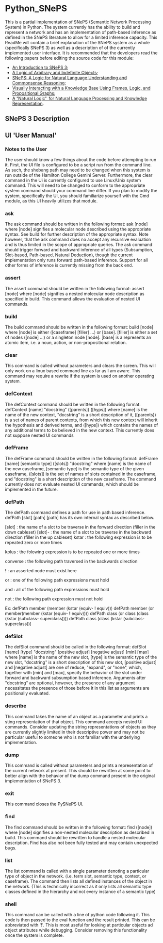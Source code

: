 # Python_SNePS
This is a partial implementation of SNePS (Semantic Network Processing System) in Python. The system currently has the ability to build and represent a network and has an implementation of path-based inference as defined in the SNePS literature to allow for a limited inference capacity. This ReadMe will contain a brief explanation of the SNePS system as a whole (specifically SNePS 3) as well as a description of of the currently implemented user interface. It is recommended that the developers read the following papers before editing the source code for this module:
* [An Introduction to SNePS 3](https://cse.buffalo.edu/~shapiro/Papers/sneps3intro.pdf);
* [A Logic of Arbitrary and Indefinite Objects](https://cse.buffalo.edu/~shapiro/Papers/sha04a.pdf);
* [SNePS: A Logic for Natural Language Understanding and Commonsense Reasoning](https://cse.buffalo.edu/~shapiro/Papers/snepslogic.pdf);
* [Visually Interacting with a Knowledge Base Using Frames, Logic, and Propositional Graphs](https://cse.buffalo.edu/~shapiro/Papers/schsha2011b.pdf);
* [A “Natural Logic'' for Natural Language Processing and Knowledge Representation](https://cse.buffalo.edu/sneps/Bibliography/ali94-01.pdf).

## SNePS 3 Description

## UI 'User Manual'

### Notes to the User
The user should know a few things about the code before attempting to run it. First, the UI file is configured to be a script run from the command line. As such, the shebang path may need to be changed when this system is run outside of the Hamilton College Gemini Server. Furthermore, the clear command in the Ui is currently configured to use Linux/Unix system command. This will need to be changed to conform to the appropriate system command should your command line differ. If you plan to modify the system, specifically the UI, you should familiarize yourself with the Cmd module, as this UI heavily utilizes that module.

### ask
The ask command should be written in the following format:
		ask [node]
where [node] signifies a molecular node described using the appropriate syntax.
See build for further description of the appropriate syntax. Note however, that the ask command does no accept any recursive evaluation and is thus limited in the scope of appropriate queries. The ask command should trigger forward and backward inference of all types (Subsumption, Slot-based, Path-based, Natural Deduction), though the current implementation only runs forward path-based inference. Support for all other forms of inference is currently missing from the back end.

### assert
The assert command should be written in the following format:
		assert [node]
where [node] signifies a nested molecular node description as specified in build. This command allows the evaluation of nested UI commands.

### build
The build command should be written in the following format:
		build [node]
where [node] is either ([caseframe] [filler] ...) or [base]. [filler] is either a set of nodes ([node] ...) or a singleton node [node]. [base] is a represents an atomic item, i.e. a noun, action, or non-propositional relation.

### clear
This command is called without parameters and clears the screen. This will only work on a linux based command line as far as I am aware. This command may require a rewrite if the system is used on another operating system.

### defContext
The defContext command should be written in the following format:
		defContext [name] "docstring" ([parents]) ([hyps])
where [name] is the name of the new context, "docstring" is a short description of it, ([parents]) is a set of names of parent contexts, from which this new context will inherit the hypothesis and derived terms, and ([hyps]) which contains the names of any additional terms to be believed in the new context. This currently does not suppose nested UI commands

### defFrame
The defFrame command should be written in the following format:
		defFrame [name] [semantic type] ([slots]) "docstring"
where [name] is the name of the new caseframe, [semantic type] is the semantic type of the given caseframe, ([slots]) is the set of names of slots contained in the caseframe, and "docstring" is a short description of the new caseframe. The command currently does not evaluate nested UI commands, which should be implemented in the future.

### defPath
The defPath command defines a path for use in path based inference.
		defPath [slot] [path]
[path] has its own internal syntax as described below.

 [slot] : the name of a slot to be traverse in the forward direction
			(filler in the down cableset)
 [slot]- : the name of a slot to be traverse in the backward direction
			(filler in the up cableset)
 kstar : the following expression is to be repeated zero or more times

 kplus : the folowing expression is to be repeated one or more times

 converse : the following path traversed in the backwards direction

 ! : an asserted node must exist here

 or : one of the following path expressions must hold

 and : all of the following path expressions must hold

 not : the following path expression must not hold

 Ex:
 defPath member (member (kstar (equiv- ! equiv)))
 defPath member (or member(member (kstar (equiv- ! equiv))))
 defPath class (or class (class (kstar (subclass- superclass))))
 defPath class (class (kstar (subclass- superclass)))

### defSlot
The defSlot command should be called in the following format:
		defSlot [name] [type] "docstring" [positive adjust] [negative adjust] [min] [max]
where [name] is the name of the new slot, [type] is the semantic type of the new slot, "docstring" is a short description of this new slot, [positive adjust] and [negative adjust] are one of reduce, "expand", or "none", which, together with [min] and [max], specify the behavior of the slot under forward and backward subsumption based inference. Arguments after "docstring" are optional, however, the presence of any argument necessitates the presence of those before it in this list as arguments are positionally evaluated.

### describe
This command takes the name of an object as a parameter and prints a sting representation of that object. This command accepts nested UI commands. Consider updating the string representations of objects as they are currently slightly limited in their descriptive power and may not be particular useful to someone who is not familiar with the underlying implementation.

### dump
This command is called without parameters and prints a representation of the current network at present. This should be rewritten at some point to better align with the behavior of the dump command present in the original implementation of SNePS 3.

### exit
This command closes the PySNePS UI.

### find
The find command should be written in the following format:
		find ([node])
where [node] signifies a non-nested molecular description as described in build. This command should be rewritten to handle a nested molecular description. Find has also not been fully tested and may contain unexpected bugs.

### list
The list command is called with a single parameter denoting a particular type of object in the network. (i.e. term slot, semantic type, context, or caseframe). The command then lists all defined instances of the object in the network. (This is technically incorrect as it only lists all semantic type classes defined in the hierarchy and not every instance of a semantic type)

### shell
This command can be called with a line of python code following it. This code is then passed to the eval function and the result printed. This can be abbreviated with '!'. This is most useful for looking at particular objects ad object attributes while debugging. Consider removing this functionality once the system is complete.
